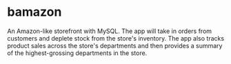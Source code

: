 # bamazon
An Amazon-like storefront with MySQL. The app will take in orders from customers and deplete stock from the store's inventory. The app also tracks product sales across the store's departments and then provides a summary of the highest-grossing departments in the store.
